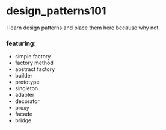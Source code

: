 # design_patterns101
I learn design patterns and place them here because why not.

### featuring:
- simple factory  
- factory method  
- abstract factory  
- builder  
- prototype  
- singleton  
- adapter  
- decorator  
- proxy  
- facade  
- bridge